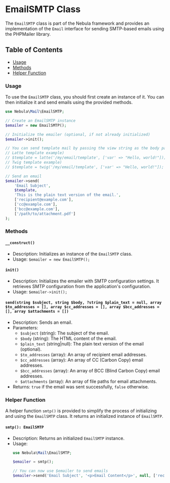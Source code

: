 # EmailSMTP Class

The `EmailSMTP` class is part of the Nebula framework and provides an implementation of the `Email` interface for sending SMTP-based emails using the PHPMailer library.

## Table of Contents
- [Usage](#usage)
- [Methods](#methods)
- [Helper Function](#helper-function)

### Usage

To use the `EmailSMTP` class, you should first create an instance of it. You can then initialize it and send emails using the provided methods.

```php
use Nebula\Mail\EmailSMTP;

// Create an EmailSMTP instance
$emailer = new EmailSMTP();

// Initialize the emailer (optional, if not already initialized)
$emailer->init();

// You can send template mail by passing the view string as the body parameter.
// Latte template example)
// $template = latte('/my/email/template', ['var' => "Hello, world!"]);
// Twig template example)
// $template = twig('/my/email/template', ['var' => "Hello, world!"]);

// Send an email
$emailer->send(
    'Email Subject',
    $template,
    'This is the plain text version of the email.',
    ['recipient@example.com'],
    ['cc@example.com'],
    ['bcc@example.com'],
    ['/path/to/attachment.pdf']
);
```

### Methods

#### `__construct()`

- Description: Initializes an instance of the `EmailSMTP` class.
- Usage: `$emailer = new EmailSMTP();`

#### `init()`

- Description: Initializes the emailer with SMTP configuration settings. It retrieves SMTP configuration from the application's configuration.
- Usage: `$emailer->init();`

#### `send(string $subject, string $body, ?string $plain_text = null, array $to_addresses = [], array $cc_addresses = [], array $bcc_addresses = [], array $attachments = [])`

- Description: Sends an email.
- Parameters:
  - `$subject` (string): The subject of the email.
  - `$body` (string): The HTML content of the email.
  - `$plain_text` (string|null): The plain text version of the email (optional).
  - `$to_addresses` (array): An array of recipient email addresses.
  - `$cc_addresses` (array): An array of CC (Carbon Copy) email addresses.
  - `$bcc_addresses` (array): An array of BCC (Blind Carbon Copy) email addresses.
  - `$attachments` (array): An array of file paths for email attachments.
- Returns: `true` if the email was sent successfully, `false` otherwise.

### Helper Function

A helper function `smtp()` is provided to simplify the process of initializing and using the `EmailSMTP` class. It returns an initialized instance of `EmailSMTP`.

#### `smtp(): EmailSMTP`

- Description: Returns an initialized `EmailSMTP` instance.
- Usage:
  ```php
  use Nebula\Mail\EmailSMTP;
  
  $emailer = smtp();
  
  // You can now use $emailer to send emails
  $emailer->send('Email Subject', '<p>Email Content</p>', null, ['recipient@example.com']);
  ```
